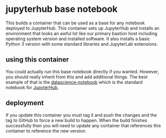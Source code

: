 # jupyterhub base notebook

This builds a container that can be used as a base for any notebook deployed to
JupyterHub. This container sets up JupyterHub and installs an environment that
looks an awful lot like our primary bastion host including operating system
version and installed software. It also installs a basic Python 3 version with
some standard libraries and JupyterLab extensions.

## using this container

You could actually run this base notebook directly if you wanted. However, you
should really inherit from this and add additional things. The best example of
that is the [datascience-notebook](https://github.com/uwcip/jupyterhub-datascience-notebook)
which is the standard notebook for [JupyterHub](https://hub.lab.cip.uw.edu).

## deployment

If you update this container you must tag it and push the changes and the tag
to GitHub to force a new build to happen. When the build finishes successfully
then you will need to update any container that references this container to
reference the new version.

